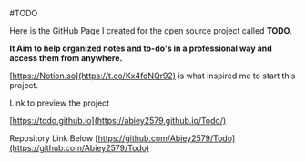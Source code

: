 #TODO

Here is the GitHub Page I created for the open source project called **TODO**.

**It Aim to help organized notes and to-do's in a professional way and access them from anywhere.**

[https://Notion.so](https://t.co/Kx4fdNQr92) is what inspired me to start this project.

Link to preview the project

[https://todo.github.io](https://abiey2579.github.io/Todo/)

Repository Link Below
[https://github.com/Abiey2579/Todo](https://github.com/Abiey2579/Todo)

